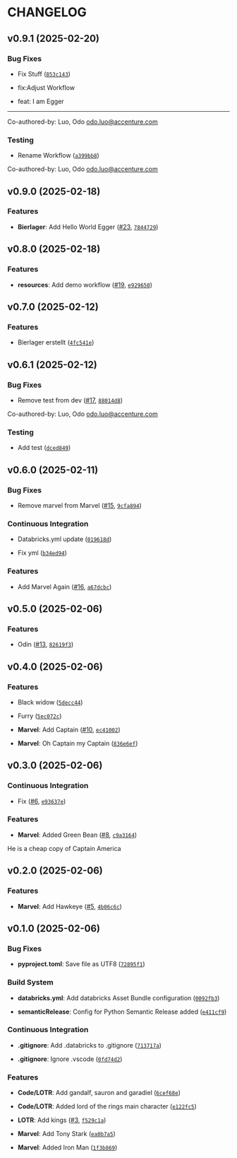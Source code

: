 # CHANGELOG


## v0.9.1 (2025-02-20)

### Bug Fixes

- Fix Stuff
  ([`853c143`](https://github.com/Codo155/databricks_deployment_demo/commit/853c143f96a9ad604917c45484416e40b43d0919))

* fix:Adjust Workflow

* feat: I am Egger

---------

Co-authored-by: Luo, Odo <odo.luo@accenture.com>

### Testing

- Rename Workflow
  ([`a399bb8`](https://github.com/Codo155/databricks_deployment_demo/commit/a399bb80a87b2b1d0446d9a4092b680e61acf076))

Co-authored-by: Luo, Odo <odo.luo@accenture.com>


## v0.9.0 (2025-02-18)

### Features

- **Bierlager**: Add Hello World Egger
  ([#23](https://github.com/Codo155/databricks_deployment_demo/pull/23),
  [`7844729`](https://github.com/Codo155/databricks_deployment_demo/commit/784472937131114931ada054324c0e0c3271ebd8))


## v0.8.0 (2025-02-18)

### Features

- **resources**: Add demo workflow
  ([#19](https://github.com/Codo155/databricks_deployment_demo/pull/19),
  [`e929650`](https://github.com/Codo155/databricks_deployment_demo/commit/e9296505990348d631e453c43c930ef92d4187dd))


## v0.7.0 (2025-02-12)

### Features

- Bierlager erstellt
  ([`4fc541e`](https://github.com/Codo155/databricks_deployment_demo/commit/4fc541e9dbb7faa5531f68f64a93821e746baadc))


## v0.6.1 (2025-02-12)

### Bug Fixes

- Remove test from dev ([#17](https://github.com/Codo155/databricks_deployment_demo/pull/17),
  [`88014d8`](https://github.com/Codo155/databricks_deployment_demo/commit/88014d86f859adc4db4035341f2537e43a35e3e6))

Co-authored-by: Luo, Odo <odo.luo@accenture.com>

### Testing

- Add test
  ([`dced849`](https://github.com/Codo155/databricks_deployment_demo/commit/dced849397b5b44e611def1e05080a0ef31fbf56))


## v0.6.0 (2025-02-11)

### Bug Fixes

- Remove marvel from Marvel ([#15](https://github.com/Codo155/databricks_deployment_demo/pull/15),
  [`9cfa894`](https://github.com/Codo155/databricks_deployment_demo/commit/9cfa8941226611ae84616c4c80b80e8115550c14))

### Continuous Integration

- Databricks.yml update
  ([`019618d`](https://github.com/Codo155/databricks_deployment_demo/commit/019618d90a43e1f0aa74c0e0761e04b198d55af6))

- Fix yml
  ([`b34ed94`](https://github.com/Codo155/databricks_deployment_demo/commit/b34ed946c8c4f051433f6c90227e95911ea8dd67))

### Features

- Add Marvel Again ([#16](https://github.com/Codo155/databricks_deployment_demo/pull/16),
  [`a67dcbc`](https://github.com/Codo155/databricks_deployment_demo/commit/a67dcbcd329bb7de983d0838ea4b67956721d575))


## v0.5.0 (2025-02-06)

### Features

- Odin ([#13](https://github.com/Codo155/databricks_deployment_demo/pull/13),
  [`82619f3`](https://github.com/Codo155/databricks_deployment_demo/commit/82619f31ba3016694bd78f00fc1c089fb9f83095))


## v0.4.0 (2025-02-06)

### Features

- Black widow
  ([`5decc44`](https://github.com/Codo155/databricks_deployment_demo/commit/5decc449b3660068168735f71e5dce71ce53e270))

- Furry
  ([`5ec072c`](https://github.com/Codo155/databricks_deployment_demo/commit/5ec072c8090c5e2adc5d891744aa5a72610de4be))

- **Marvel**: Add Captain ([#10](https://github.com/Codo155/databricks_deployment_demo/pull/10),
  [`ec41002`](https://github.com/Codo155/databricks_deployment_demo/commit/ec41002aab77a0c9a1788866099061559273f5ad))

- **Marvel**: Oh Captain my Captain
  ([`836e6ef`](https://github.com/Codo155/databricks_deployment_demo/commit/836e6ef234df9a5d796327045d307f9d8a5b9979))


## v0.3.0 (2025-02-06)

### Continuous Integration

- Fix ([#6](https://github.com/Codo155/databricks_deployment_demo/pull/6),
  [`e93637e`](https://github.com/Codo155/databricks_deployment_demo/commit/e93637e56238900cc05fdabd65a2b73c6480b4e5))

### Features

- **Marvel**: Added Green Bean ([#8](https://github.com/Codo155/databricks_deployment_demo/pull/8),
  [`c9a3164`](https://github.com/Codo155/databricks_deployment_demo/commit/c9a316460cb7b0949099e4ccd021faa5d78ad738))

He is a cheap copy of Captain America


## v0.2.0 (2025-02-06)

### Features

- **Marvel**: Add Hawkeye ([#5](https://github.com/Codo155/databricks_deployment_demo/pull/5),
  [`4b06c6c`](https://github.com/Codo155/databricks_deployment_demo/commit/4b06c6c3db9a67cb16bf35aece3e630a6b9aceaa))


## v0.1.0 (2025-02-06)

### Bug Fixes

- **pyproject.toml**: Save file as UTF8
  ([`72895f1`](https://github.com/Codo155/databricks_deployment_demo/commit/72895f1b06575ee8069c4dce7564e7e184b24c3e))

### Build System

- **databricks.yml**: Add databricks Asset Bundle configuration
  ([`0092fb3`](https://github.com/Codo155/databricks_deployment_demo/commit/0092fb3805ff59c9571cfe8fa2ad338a69af78ad))

- **semanticRelease**: Config for Python Semantic Release added
  ([`e411cf9`](https://github.com/Codo155/databricks_deployment_demo/commit/e411cf9c14e4c05dfe0b0468da1fe8dc36df9199))

### Continuous Integration

- **.gitignore**: Add .databricks to .gitignore
  ([`713717a`](https://github.com/Codo155/databricks_deployment_demo/commit/713717add696fe16764c0556e02f1421a56d02f5))

- **.gitignore**: Ignore .vscode
  ([`0fd74d2`](https://github.com/Codo155/databricks_deployment_demo/commit/0fd74d2fc7a9ec93eca8602ee88030cb186fd329))

### Features

- **Code/LOTR**: Add gandalf, sauron and garadiel
  ([`6cef68e`](https://github.com/Codo155/databricks_deployment_demo/commit/6cef68e875691046fc0f4ff59c1b8c198dc24c66))

- **Code/LOTR**: Added lord of the rings main character
  ([`e122fc5`](https://github.com/Codo155/databricks_deployment_demo/commit/e122fc5bf0aea48ad766714f489193d0fb77b9bf))

- **LOTR**: Add kings ([#3](https://github.com/Codo155/databricks_deployment_demo/pull/3),
  [`f529c1a`](https://github.com/Codo155/databricks_deployment_demo/commit/f529c1afbf048121221c805f52103f1fc30ba4ad))

- **Marvel**: Add Tony Stark
  ([`ea0b7a5`](https://github.com/Codo155/databricks_deployment_demo/commit/ea0b7a51a8a508e77481a3811dad7e35c5b05a97))

- **Marvel**: Added Iron Man
  ([`1f3b869`](https://github.com/Codo155/databricks_deployment_demo/commit/1f3b869a1aee818de119b5fcaec3c281513d0fb8))
